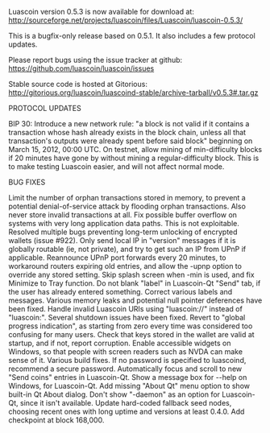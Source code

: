 Luascoin version 0.5.3 is now available for download at:
http://sourceforge.net/projects/luascoin/files/Luascoin/luascoin-0.5.3/

This is a bugfix-only release based on 0.5.1.
It also includes a few protocol updates.

Please report bugs using the issue tracker at github:
https://github.com/luascoin/luascoin/issues

Stable source code is hosted at Gitorious:
http://gitorious.org/luascoin/luascoind-stable/archive-tarball/v0.5.3#.tar.gz

PROTOCOL UPDATES

BIP 30: Introduce a new network rule: "a block is not valid if it contains a transaction whose hash already exists in the block chain, unless all that transaction's outputs were already spent before said block" beginning on March 15, 2012, 00:00 UTC.
On testnet, allow mining of min-difficulty blocks if 20 minutes have gone by without mining a regular-difficulty block. This is to make testing Luascoin easier, and will not affect normal mode.

BUG FIXES

Limit the number of orphan transactions stored in memory, to prevent a potential denial-of-service attack by flooding orphan transactions. Also never store invalid transactions at all.
Fix possible buffer overflow on systems with very long application data paths. This is not exploitable.
Resolved multiple bugs preventing long-term unlocking of encrypted wallets
(issue #922).
Only send local IP in "version" messages if it is globally routable (ie, not private), and try to get such an IP from UPnP if applicable.
Reannounce UPnP port forwards every 20 minutes, to workaround routers expiring old entries, and allow the -upnp option to override any stored setting.
Skip splash screen when -min is used, and fix Minimize to Tray function.
Do not blank "label" in Luascoin-Qt "Send" tab, if the user has already entered something.
Correct various labels and messages.
Various memory leaks and potential null pointer deferences have been fixed.
Handle invalid Luascoin URIs using "luascoin://" instead of "luascoin:".
Several shutdown issues have been fixed.
Revert to "global progress indication", as starting from zero every time was considered too confusing for many users.
Check that keys stored in the wallet are valid at startup, and if not, report corruption.
Enable accessible widgets on Windows, so that people with screen readers such as NVDA can make sense of it.
Various build fixes.
If no password is specified to luascoind, recommend a secure password.
Automatically focus and scroll to new "Send coins" entries in Luascoin-Qt.
Show a message box for --help on Windows, for Luascoin-Qt.
Add missing "About Qt" menu option to show built-in Qt About dialog.
Don't show "-daemon" as an option for Luascoin-Qt, since it isn't available.
Update hard-coded fallback seed nodes, choosing recent ones with long uptime and versions at least 0.4.0.
Add checkpoint at block 168,000.
